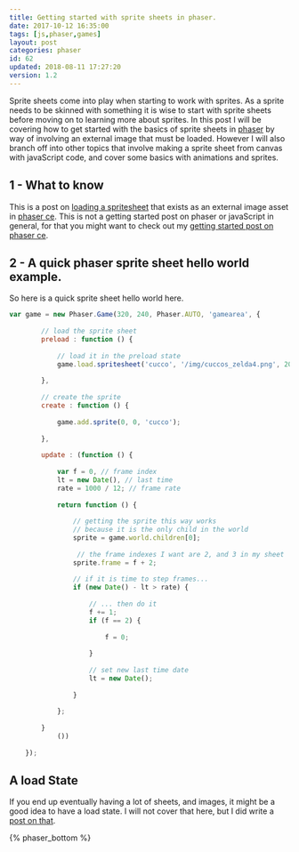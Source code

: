 ```yaml
---
title: Getting started with sprite sheets in phaser.
date: 2017-10-12 16:35:00
tags: [js,phaser,games]
layout: post
categories: phaser
id: 62
updated: 2018-08-11 17:27:20
version: 1.2
---
```


Sprite sheets come into play when starting to work with sprites. As a sprite needs to be skinned with something it is wise to start with sprite sheets before moving on to learning more about sprites. In this post I will be covering how to get started with the basics of sprite sheets in [phaser](http://phaser.io/) by way of involving an external image that must be loaded. However I will also branch off into other topics that involve making a sprite sheet from canvas with javaScript code, and cover some basics with animations and sprites.

<!-- more -->

## 1 - What to know

This is a post on [loading a spritesheet](https://photonstorm.github.io/phaser-ce/Phaser.Loader.html#spritesheet) that exists as an external image asset in [phaser ce](https://photonstorm.github.io/phaser-ce/). This is not a getting started post on phaser or javaScript in general, for that you might want to check out my [getting started post on phaser ce](/2017/10/04/phaser-getting-started/).

## 2 - A quick phaser sprite sheet hello world example.

So here is a quick sprite sheet hello world here.

```js
var game = new Phaser.Game(320, 240, Phaser.AUTO, 'gamearea', {
 
        // load the sprite sheet
        preload : function () {
 
            // load it in the preload state
            game.load.spritesheet('cucco', '/img/cuccos_zelda4.png', 20, 20, 10);
 
        },
 
        // create the sprite
        create : function () {
 
            game.add.sprite(0, 0, 'cucco');
 
        },
 
        update : (function () {
 
            var f = 0, // frame index
            lt = new Date(), // last time
            rate = 1000 / 12; // frame rate
 
            return function () {
 
                // getting the sprite this way works
                // because it is the only child in the world
                sprite = game.world.children[0];
 
                 // the frame indexes I want are 2, and 3 in my sheet
                sprite.frame = f + 2;
 
                // if it is time to step frames...
                if (new Date() - lt > rate) {
 
                    // ... then do it
                    f += 1;
                    if (f == 2) {
 
                        f = 0;
 
                    }
 
                    // set new last time date
                    lt = new Date();
 
                }
 
            };
 
        }
            ())
 
    });
```

## A load State

If you end up eventually having a lot of sheets, and images, it might be a good idea to have a load state. I will not cover that here, but I did write a [post on that](/2017/10/07/phaser-state-loader/).

{% phaser_bottom %}